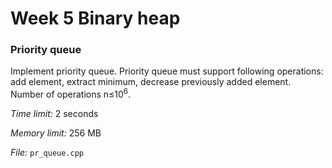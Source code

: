 # Week 5 Binary heap

### Priority queue

Implement priority queue. Priority queue must support following operations: add element, extract minimum, decrease previously added element. 
Number of operations n&le;10<sup>6</sup>. 

*Time limit:* 2 seconds

*Memory limit:* 256 MB

*File:* `pr_queue.cpp`
